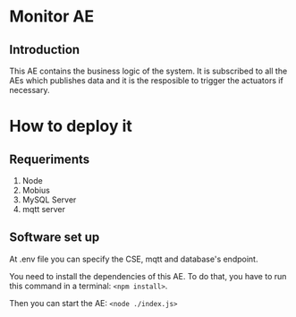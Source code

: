 # Monitor AE
## Introduction
This AE contains the business logic of the system. It is subscribed to all the AEs which publishes  data and it is the resposible to trigger the actuators if necessary.

# How to deploy it

## Requeriments
1. Node
2. Mobius
3. MySQL Server
4. mqtt server

## Software set up
At .env file you can specify the CSE, mqtt and database's endpoint.

You need to install the dependencies of this AE. To do that, you have to run this command in a terminal: `<npm install>`.

Then you can start the AE: `<node ./index.js>`


